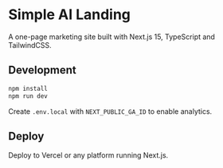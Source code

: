 # Simple AI Landing

A one-page marketing site built with Next.js 15, TypeScript and TailwindCSS.

## Development

```bash
npm install
npm run dev
```

Create `.env.local` with `NEXT_PUBLIC_GA_ID` to enable analytics.

## Deploy

Deploy to Vercel or any platform running Next.js.
